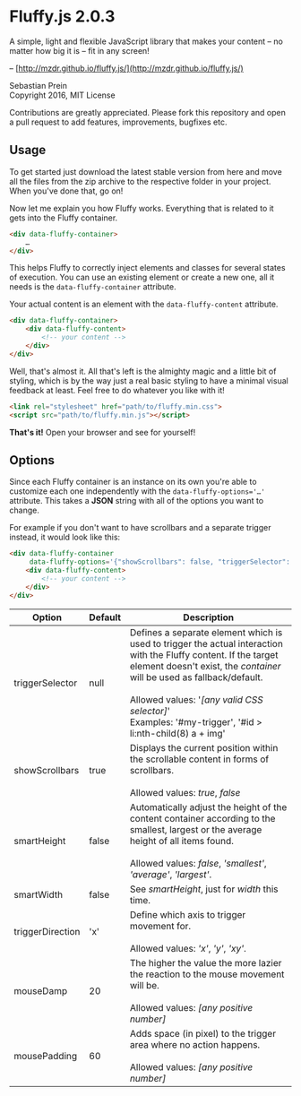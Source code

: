 # Fluffy.js 2.0.3

A simple, light and flexible JavaScript library that makes your content – no matter how big it is – fit in any screen!

– [http://mzdr.github.io/fluffy.js/](http://mzdr.github.io/fluffy.js/)

Sebastian Prein  
Copyright 2016, MIT License

Contributions are greatly appreciated. Please fork this repository and open a pull request to add features, improvements, bugfixes etc.

## Usage

To get started just download the latest stable version from here and move all the files from the zip archive to the respective folder in your project. When you've done that, go on!

Now let me explain you how Fluffy works. Everything that is related to it gets into the Fluffy container.

```html
<div data-fluffy-container>
    …
</div>
```

This helps Fluffy to correctly inject elements and classes for several states of execution. You can use an existing element or create a new one, all it needs is the `data-fluffy-container` attribute.

Your actual content is an element with the `data-fluffy-content` attribute.

```html
<div data-fluffy-container>
    <div data-fluffy-content>
        <!-- your content -->
    </div>
</div>
```

Well, that's almost it. All that's left is the almighty magic and a little bit of styling, which is by the way just a real basic styling to have a minimal visual feedback at least. Feel free to do whatever you like with it!

```html
<link rel="stylesheet" href="path/to/fluffy.min.css">
<script src="path/to/fluffy.min.js"></script>
```

**That's it!** Open your browser and see for yourself!

## Options

Since each Fluffy container is an instance on its own you're able to customize each one independently with the `data-fluffy-options='…'` attribute. This takes a **JSON** string with all of the options you want to change.

For example if you don't want to have scrollbars and a separate trigger instead, it would look like this:

```html
<div data-fluffy-container
     data-fluffy-options='{"showScrollbars": false, "triggerSelector": "#my-trigger"}'>
    <div data-fluffy-content>
        <!-- your content -->
    </div>
</div>
```

| Option | Default | Description |
|--------|---------|-------------|
| triggerSelector | null | Defines a separate element which is used to trigger the actual interaction with the Fluffy content. If the target element doesn't exist, the *container* will be used as fallback/default.<br><br>Allowed values: '*[any valid CSS selector]*'<br>Examples: '#my-trigger', '#id > li:nth-child(8) a + img' |
| showScrollbars | true | Displays the current position within the scrollable content in forms of scrollbars.<br><br>Allowed values: *true*, *false* |
| smartHeight | false | Automatically adjust the height of the content container according to the smallest, largest or the average height of all items found.<br><br>Allowed values: *false*, *'smallest'*, *'average'*, *'largest'*. |
| smartWidth | false | See *smartHeight*, just for *width* this time. |
| triggerDirection | 'x' | Define which axis to trigger movement for.<br><br>Allowed values: *'x'*, *'y'*, *'xy'*. |
| mouseDamp | 20 | The higher the value the more lazier the reaction to the mouse movement will be.<br><br>Allowed values: *[any positive number]* |
| mousePadding | 60 | Adds space (in pixel) to the trigger area where no action happens.<br><br>Allowed values: *[any positive number]* |
